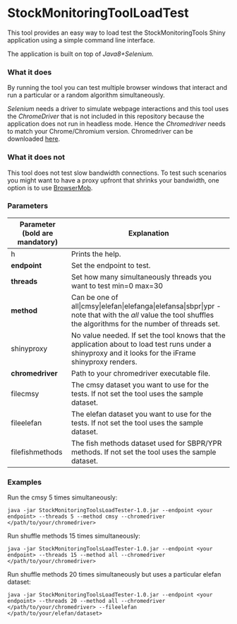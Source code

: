 # StockMonitoringToolLoadTest

This tool provides an easy way to load test the StockMonitoringTools Shiny application using a simple command line interface.

The application is built on top of *Java8+Selenium.*

### What it does

By running the tool you can test multiple browser windows that interact and run a particular or a random algorithm simultaneously.

*Selenium* needs a driver to simulate webpage interactions and this tool uses the *ChromeDriver* that is not included in this repository because the application does not run in headless mode. Hence the *Chromedriver* needs to match your Chrome/Chromium version. Chromedriver can be downloaded [here](https://chromedriver.chromium.org/downloads).

### What it does not

This tool does not test slow bandwidth connections. To test such scenarios you might want to have a proxy upfront that shrinks your bandwidth, one option is to use [BrowserMob](http://bmp.lightbody.net/).

### Parameters

| Parameter (bold are mandatory) | Explanation                                                  |
| ------------------------------ | ------------------------------------------------------------ |
| h                              | Prints the help.                                             |
| **endpoint**                   | Set the endpoint to test.                                    |
| **threads**                    | Set how many simultaneously threads you want to test min=0 max=30 |
| **method**                     | Can be one of all\|cmsy\|elefan\|elefanga\|elefansa\|sbpr\|ypr - note that with the *all* value the tool shuffles the algorithms for the number of threads set. |
| shinyproxy                     | No value needed. If set the tool knows that the application about to load test runs under a shinyproxy and it looks for the iFrame shinyproxy renders. |
| **chromedriver**               | Path to your chromedriver executable file.                   |
| filecmsy                       | The cmsy dataset you want to use for the tests. If not set the tool uses the sample dataset. |
| fileelefan                     | The elefan dataset you want to use for the tests. If not set the tool uses the sample dataset. |
| filefishmethods                | The fish methods dataset used for SBPR/YPR methods. If not set the tool uses the sample dataset. |

### Examples

Run the cmsy 5 times simultaneously:

```
java -jar StockMonitoringToolsLoadTester-1.0.jar --endpoint <your endpoint> --threads 5 --method cmsy --chromedriver </path/to/your/chromedriver>
```

Run shuffle methods 15 times simultaneously:

```
java -jar StockMonitoringToolsLoadTester-1.0.jar --endpoint <your endpoint> --threads 15 --method all --chromedriver </path/to/your/chromedriver>
```

Run shuffle methods 20 times simultaneously but uses a particular elefan dataset:

```
java -jar StockMonitoringToolsLoadTester-1.0.jar --endpoint <your endpoint> --threads 20 --method all --chromedriver </path/to/your/chromedriver> --fileelefan </path/to/your/elefan/dataset>
```

